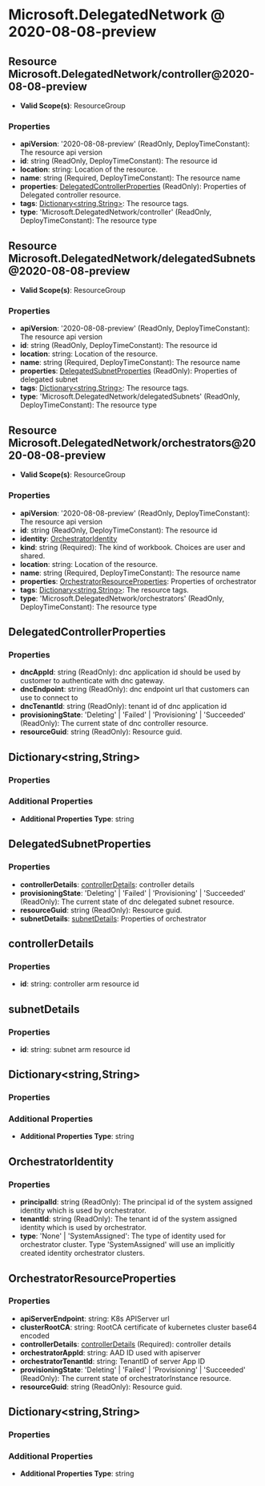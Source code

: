 # Microsoft.DelegatedNetwork @ 2020-08-08-preview

## Resource Microsoft.DelegatedNetwork/controller@2020-08-08-preview
* **Valid Scope(s)**: ResourceGroup
### Properties
* **apiVersion**: '2020-08-08-preview' (ReadOnly, DeployTimeConstant): The resource api version
* **id**: string (ReadOnly, DeployTimeConstant): The resource id
* **location**: string: Location of the resource.
* **name**: string (Required, DeployTimeConstant): The resource name
* **properties**: [DelegatedControllerProperties](#delegatedcontrollerproperties) (ReadOnly): Properties of Delegated controller resource.
* **tags**: [Dictionary<string,String>](#dictionarystringstring): The resource tags.
* **type**: 'Microsoft.DelegatedNetwork/controller' (ReadOnly, DeployTimeConstant): The resource type

## Resource Microsoft.DelegatedNetwork/delegatedSubnets@2020-08-08-preview
* **Valid Scope(s)**: ResourceGroup
### Properties
* **apiVersion**: '2020-08-08-preview' (ReadOnly, DeployTimeConstant): The resource api version
* **id**: string (ReadOnly, DeployTimeConstant): The resource id
* **location**: string: Location of the resource.
* **name**: string (Required, DeployTimeConstant): The resource name
* **properties**: [DelegatedSubnetProperties](#delegatedsubnetproperties) (ReadOnly): Properties of delegated subnet
* **tags**: [Dictionary<string,String>](#dictionarystringstring): The resource tags.
* **type**: 'Microsoft.DelegatedNetwork/delegatedSubnets' (ReadOnly, DeployTimeConstant): The resource type

## Resource Microsoft.DelegatedNetwork/orchestrators@2020-08-08-preview
* **Valid Scope(s)**: ResourceGroup
### Properties
* **apiVersion**: '2020-08-08-preview' (ReadOnly, DeployTimeConstant): The resource api version
* **id**: string (ReadOnly, DeployTimeConstant): The resource id
* **identity**: [OrchestratorIdentity](#orchestratoridentity)
* **kind**: string (Required): The kind of workbook. Choices are user and shared.
* **location**: string: Location of the resource.
* **name**: string (Required, DeployTimeConstant): The resource name
* **properties**: [OrchestratorResourceProperties](#orchestratorresourceproperties): Properties of orchestrator
* **tags**: [Dictionary<string,String>](#dictionarystringstring): The resource tags.
* **type**: 'Microsoft.DelegatedNetwork/orchestrators' (ReadOnly, DeployTimeConstant): The resource type

## DelegatedControllerProperties
### Properties
* **dncAppId**: string (ReadOnly): dnc application id should be used by customer to authenticate with dnc gateway.
* **dncEndpoint**: string (ReadOnly): dnc endpoint url that customers can use to connect to
* **dncTenantId**: string (ReadOnly): tenant id of dnc application id
* **provisioningState**: 'Deleting' | 'Failed' | 'Provisioning' | 'Succeeded' (ReadOnly): The current state of dnc controller resource.
* **resourceGuid**: string (ReadOnly): Resource guid.

## Dictionary<string,String>
### Properties
### Additional Properties
* **Additional Properties Type**: string

## DelegatedSubnetProperties
### Properties
* **controllerDetails**: [controllerDetails](#controllerdetails): controller details
* **provisioningState**: 'Deleting' | 'Failed' | 'Provisioning' | 'Succeeded' (ReadOnly): The current state of dnc delegated subnet resource.
* **resourceGuid**: string (ReadOnly): Resource guid.
* **subnetDetails**: [subnetDetails](#subnetdetails): Properties of orchestrator

## controllerDetails
### Properties
* **id**: string: controller arm resource id

## subnetDetails
### Properties
* **id**: string: subnet arm resource id

## Dictionary<string,String>
### Properties
### Additional Properties
* **Additional Properties Type**: string

## OrchestratorIdentity
### Properties
* **principalId**: string (ReadOnly): The principal id of the system assigned identity which is used by orchestrator.
* **tenantId**: string (ReadOnly): The tenant id of the system assigned identity which is used by orchestrator.
* **type**: 'None' | 'SystemAssigned': The type of identity used for orchestrator cluster. Type 'SystemAssigned' will use an implicitly created identity orchestrator clusters.

## OrchestratorResourceProperties
### Properties
* **apiServerEndpoint**: string: K8s APIServer url
* **clusterRootCA**: string: RootCA certificate of kubernetes cluster base64 encoded
* **controllerDetails**: [controllerDetails](#controllerdetails) (Required): controller details
* **orchestratorAppId**: string: AAD ID used with apiserver
* **orchestratorTenantId**: string: TenantID of server App ID
* **provisioningState**: 'Deleting' | 'Failed' | 'Provisioning' | 'Succeeded' (ReadOnly): The current state of orchestratorInstance resource.
* **resourceGuid**: string (ReadOnly): Resource guid.

## Dictionary<string,String>
### Properties
### Additional Properties
* **Additional Properties Type**: string

